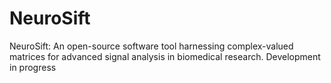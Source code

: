 # NeuroSift
NeuroSift: An open-source software tool harnessing complex-valued matrices for advanced signal analysis in biomedical research. Development in progress
